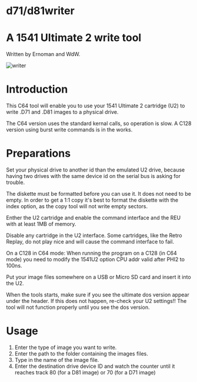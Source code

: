# d71/d81writer
A 1541 Ultimate 2 write tool
============================

Written by Ernoman and WdW.

![writer](https://github.com/wiebow/d81writer/blob/master/images/screen.png)

Introduction
============

This C64 tool will enable you to use your 1541 Ultimate 2 cartridge (U2) to
write .D71 and .D81 images to a physical drive.

The C64 version uses the standard kernal calls, so operation is slow. A C128
version using burst write commands is in the works.

Preparations
============

Set your physical drive to another id than the emulated U2 drive, because having
two drives with the same device id on the serial bus is asking for trouble.

The diskette must be formatted before you can use it. It does not need
to be empty.  In order to get a 1:1 copy it's best to format the diskette with
the index option, as the copy tool will not write empty sectors.

Enther the U2 cartridge and enable the command interface and the REU with at
least 1MB of memory.

Disable any cartridge in the U2 interface. Some cartridges, like the Retro
Replay, do not play nice and will cause the command interface to fail.

On a C128 in C64 mode: When running the program on a C128 (in C64 mode) you
need to modify the 1541U2 option CPU addr valid after PHI2 to 100ns.

Put your image files somewhere on a USB or Micro SD card and insert it into the
U2.

When the tools starts, make sure if you see the ultimate dos version appear
under the header. If this does not happen, re-check your U2 settings!! The tool
will not function properly until you see the dos version.

Usage
=====

1) Enter the type of image you want to write.
2) Enter the path to the folder containing the images files.
3) Type in the name of the image file.
4) Enter the destination drive device ID and watch the counter until it reaches
   track 80 (for a D81 image) or 70 (for a D71 image)
